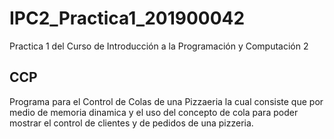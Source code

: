 # IPC2_Practica1_201900042
Practica 1 del Curso de Introducción a la Programación y Computación 2

## CCP
Programa para el Control de Colas de una Pizzaeria la cual consiste que por medio de memoria dinamica y el uso del concepto de cola para poder mostrar el control de clientes y de pedidos de una pizzeria.
